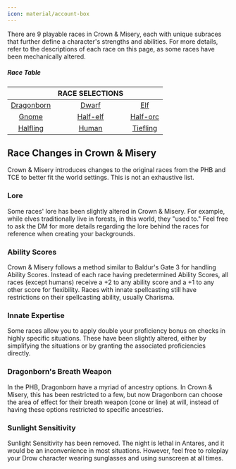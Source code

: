 ```yaml
---
icon: material/account-box
---
```


There are 9 playable races in Crown & Misery, each with unique subraces that further define a character's strengths and abilities. For more details, refer to the descriptions of each race on this page, as some races have been mechanically altered.

##### Race Table
|  | **RACE SELECTIONS** |  |
|:---:|:---:|:---:|
| [Dragonborn] | [Dwarf] | [Elf] |
| [Gnome] | [Half-elf] | [Half-orc] |
| [Halfling] | [Human] | [Tiefling] |

[dragonborn]: dragonborn.md
[Dwarf]: dwarf.md
[Half-elf]: half-elf.md
[elf]: elf.md
[Gnome]: gnome.md
[half-orc]: half-orc.md
[halfling]: halfling.md
[human]: human.md
[Tiefling]: tiefling.md

## Race Changes in Crown & Misery

Crown & Misery introduces changes to the original races from the PHB and TCE to better fit the world settings. This is not an exhaustive list.

### Lore
Some races' lore has been slightly altered in Crown & Misery. For example, while elves traditionally live in forests, in this world, they "used to." Feel free to ask the DM for more details regarding the lore behind the races for reference when creating your backgrounds.

### Ability Scores
Crown & Misery follows a method similar to Baldur's Gate 3 for handling Ability Scores. Instead of each race having predetermined Ability Scores, all races (except humans) receive a +2 to any ability score and a +1 to any other score for flexibility. Races with innate spellcasting still have restrictions on their spellcasting ability, usually Charisma.

### Innate Expertise
Some races allow you to apply double your proficiency bonus on checks in highly specific situations. These have been slightly altered, either by simplifying the situations or by granting the associated proficiencies directly.

### Dragonborn's Breath Weapon
In the PHB, Dragonborn have a myriad of ancestry options. In Crown & Misery, this has been restricted to a few, but now Dragonborn can choose the area of effect for their breath weapon (cone or line) at will, instead of having these options restricted to specific ancestries.

### Sunlight Sensitivity
Sunlight Sensitivity has been removed. The night is lethal in Antares, and it would be an inconvenience in most situations. However, feel free to roleplay your Drow character wearing sunglasses and using sunscreen at all times.
